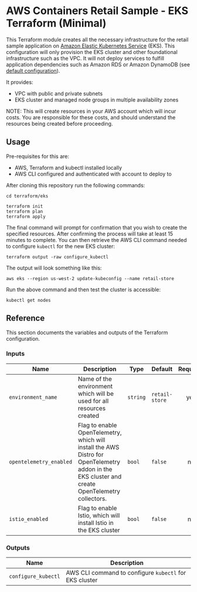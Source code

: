 # AWS Containers Retail Sample - EKS Terraform (Minimal)

This Terraform module creates all the necessary infrastructure for the retail sample application on [Amazon Elastic Kubernetes Service](https://aws.amazon.com/eks/) (EKS). This configuration will only provision the EKS cluster and other foundational infrastructure such as the VPC. It will not deploy services to fulfill application dependencies such as Amazon RDS or Amazon DynamoDB (see [default configuration](../default/)).

It provides:

- VPC with public and private subnets
- EKS cluster and managed node groups in multiple availability zones

NOTE: This will create resources in your AWS account which will incur costs. You are responsible for these costs, and should understand the resources being created before proceeding.

## Usage

Pre-requisites for this are:

- AWS, Terraform and kubectl installed locally
- AWS CLI configured and authenticated with account to deploy to

After cloning this repository run the following commands:

```shell
cd terraform/eks

terraform init
terraform plan
terraform apply
```

The final command will prompt for confirmation that you wish to create the specified resources. After confirming the process will take at least 15 minutes to complete. You can then retrieve the AWS CLI command needed to configure `kubectl` for the new EKS cluster:

```shell
terraform output -raw configure_kubectl
```

The output will look something like this:

```
aws eks --region us-west-2 update-kubeconfig --name retail-store
```

Run the above command and then test the cluster is accessible:

```shell
kubectl get nodes
```

## Reference

This section documents the variables and outputs of the Terraform configuration.

### Inputs

| Name                    | Description                                                                                                                                     | Type     | Default        | Required |
| ----------------------- | ----------------------------------------------------------------------------------------------------------------------------------------------- | -------- | -------------- | :------: |
| `environment_name`      | Name of the environment which will be used for all resources created                                                                            | `string` | `retail-store` |   yes    |
| `opentelemetry_enabled` | Flag to enable OpenTelemetry, which will install the AWS Distro for OpenTelemetry addon in the EKS cluster and create OpenTelemetry collectors. | `bool`   | `false`        |    no    |
| `istio_enabled`         | Flag to enable Istio, which will install Istio in the EKS cluster                                                                               | `bool`   | `false`        |    no    |

### Outputs

| Name                | Description                                            |
| ------------------- | ------------------------------------------------------ |
| `configure_kubectl` | AWS CLI command to configure `kubectl` for EKS cluster |
